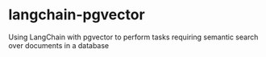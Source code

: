 # langchain-pgvector
Using LangChain with pgvector to perform tasks requiring semantic search over documents in a database

